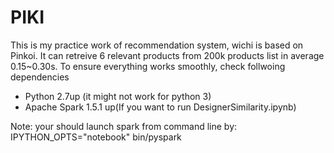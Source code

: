 # PIKI
This is my practice work of recommendation system, wichi is based on Pinkoi. It can retreive 6 relevant products from 200k products list in average 0.15~0.30s.  To ensure everything works smoothly, check follwoing dependencies

* Python 2.7up (it might not work for python 3)
* Apache Spark 1.5.1 up(If you want to run DesignerSimilarity.ipynb) 


Note: your should launch spark from command line by: IPYTHON_OPTS="notebook" bin/pyspark
